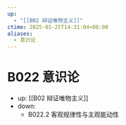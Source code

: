 ```yaml
---
up:
  - "[[B02 辩证唯物主义]]"
ctime: 2025-01-25T14:31:04+08:00
aliases:
  - 意识论
---
```


# B022 意识论

- up: [[B02 辩证唯物主义]]
- down:	
	- B022.2 客观规律性与主观能动性
	
